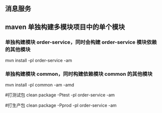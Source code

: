 ## 消息服务

## maven 单独构建多模块项目中的单个模块
### 单独构建模块 order-service，同时会构建 order-service 模块依赖的其他模块
mvn install -pl order-service -am

### 单独构建模块 common，同时构建依赖模块 common 的其他模块
mvn install -pl common -am -amd


#打测试包
clean package -Ptest -pl order-service -am

#打生产包
clean package -Pprod -pl order-service -am